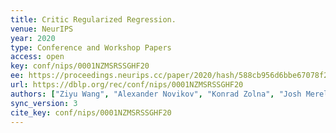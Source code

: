 ```yaml
---
title: Critic Regularized Regression.
venue: NeurIPS
year: 2020
type: Conference and Workshop Papers
access: open
key: conf/nips/0001NZMSRSSGHF20
ee: https://proceedings.neurips.cc/paper/2020/hash/588cb956d6bbe67078f29f8de420a13d-Abstract.html
url: https://dblp.org/rec/conf/nips/0001NZMSRSSGHF20
authors: ["Ziyu Wang", "Alexander Novikov", "Konrad Zolna", "Josh Merel", "Jost Tobias Springenberg", "Scott E. Reed", "Bobak Shahriari", "Noah Y. Siegel", "\u00c7aglar G\u00fcl\u00e7ehre", "Nicolas Heess", "Nando de Freitas"]
sync_version: 3
cite_key: conf/nips/0001NZMSRSSGHF20
---
```

